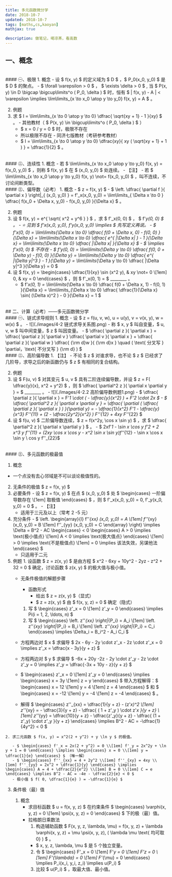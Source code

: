 ```yaml
---
title: 多元函数微分学
date: 2018-10-7
updated: 2018-10-7
tags: [maths,cs,kaoyan]
mathjax: true

description: 做笔记，喝凉茶，看高数
---
```


## 一、概念


<br>
####  ㊀、极限
1. 概念
  - 设 $ f(x, y) $ 的定义域为 $ D $ ，$ P_0(x_0, y_0) $ 是 $ D $ 的聚点。
  - $ \forall \varepsilon > 0 $ ， $ \exists \delta > 0 $ , 当 $ P(x, y) \in D \bigcap \bigcup\limits^o ( P_0, \delta ) $ 时，恒有 $ | f(x, y) - A | < \varepsilon \implies \lim\limits_{x \to x_0 \atop y \to y_0} f(x, y) = A $ 。

2. 例题
  1. 求 $ I = \lim\limits_{x \to 0 \atop y \to 0} \dfrac{ \sqrt{xy + 1} - 1 }{xy} $ 。
    - 其他教材（ $ P(x, y) \in \bigcup\limits^o ( P_0, \delta ) $ ）
      - $ x = 0 / y = 0 $ 时，极限不存在
      - 所以极限不存在
    - 同济七版教材（考研参考教材）
      - $ I = \lim\limits_{x \to 0 \atop y \to 0} \dfrac{xy}{ xy ( \sqrt{xy + 1} + 1 ) } = \dfrac{1}{2} $ 。


<br>
#### ㊁、连续性
1. 概念
  - 若 $ \lim\limits_{x \to x_0 \atop y \to y_0} f(x, y) = f(x_0, y_0) $ ，则称 $ f(x, y) $ 在 $ (x_0, y_0) $ 处连续。
  - 【注】
    - 若 $ \lim\limits_{x \to x_0 \atop y \to y_0} f(x, y) \not= f(x_0, y_0) $ ，叫不连续，不讨论间断类型。


<br>
#### ㊂、偏导数（必考）
1. 概念
  - $ z = f(x, y) $
  - $ \left. \dfrac{ \partial f }{ \partial x } \right|_{ (x_0, y_0) } = f'_x(x_0, y_0) = \lim\limits_{ \Delta x \to 0 } \dfrac{ f(x_0 + \Delta x, y_0) - f(x_0, y_0) }{\Delta x} $ 。 

2. 例题
  1. 设 $ f(x, y) = e^{ \sqrt{ x^2 + y^6 } } $ ，求 $ f'_x(0, 0) $ ， $ f'_y(0, 0) $ 。
    - ⭐️ 见到 $ f'_x(x_0, y_0), f'_y(x_0, y_0) \implies $ 先写定义再说。
    - $ f'_x(0, 0) = \lim\limits_{\Delta x \to 0} \dfrac{ f(0 + \Delta x, 0) - f(0, 0) }{\Delta x} = \lim\limits_{\Delta x \to 0} \dfrac{ e^{ |\Delta x| } - 1 }{\Delta x} = \lim\limits_{\Delta x \to 0} \dfrac{ |\Delta x| }{\Delta x} $ 
    - $ \implies f'_x(0, 0) $ 不存在
    - $ f'_y(0, 0) = \lim\limits_{\Delta y \to 0} \dfrac{ f(0, 0 + \Delta y) - f(0, 0) }{\Delta y} = \lim\limits_{\Delta y \to 0} \dfrac{ e^{ |\Delta y|^3 } - 1 }{\Delta y} = \lim\limits_{\Delta y \to 0} \dfrac{ |\Delta y|^3 }{\Delta y} = 0 $ 
  2. 设 $ f(x, y) = \begin{cases} \dfrac{1}{xy} \sin (x^2 y), & xy \not= 0 \\[1em] 0, & xy = 0 \end{cases} $ ，则 $ f'_x(0, 1) =  $ \_\_\_\_\_\_\_\_ 。
     - $ f'_x(0, 1) = \lim\limits_{\Delta x \to 0} \dfrac{ f(0 + \Delta x, 1) - f(0, 1) }{\Delta x} = \lim\limits_{\Delta x \to 0} \dfrac{ \dfrac{1}{\Delta x} \sin( (\Delta x)^2 ) - 0 }{\Delta x} = 1 $ 


<br>
## 二、计算（必考）——多元函数微分学


<br>
#### ㊀、链式求导规则
1. 概念
  - 设 $ z = f(u, v, w), u = u(y), v = v(x, y), w = w(x) $ 。
  - ![](./images/4-2 链式求导关系图.png)
  - 称 $ x, y $ 叫自变量，$ u, v, w $ 叫中间变量，$ z $ 叫因变量。
  - $ \dfrac{ \partial z }{ \partial x } = \dfrac{ \partial z }{ \partial v } \dfrac{ \partial v }{ \partial x } + \dfrac{ \partial z }{ \partial w } \dfrac{ {\rm d}w }{ {\rm d}x } \quad ( \text{ 分叉写 } \partial，\text{ 不分叉写 } {\rm d} ) $ 


<br>
#### ㊁、高阶偏导数
1. 【注】
  - 不论 $ z $ 对谁求导，也不论 $ z $ 已经求了几阶导，求导之后的新函数仍与 $ z $ 有相同的复合结构。

2. 例题
  1. 设 $ F(u, v) $ 对其变元 $ u, v $ 具有二阶连续偏导数，并设 $ z = F( \dfrac{y}{x}, x^2 + y^2) $ ，则 $ \dfrac{ \partial^2 z }{ \partial x \partial y } = $ \_\_\_\_\_\_\_\_ 。
    - ![](./images/4-2.2 高阶偏导数例题1.png)
    - $ \dfrac{ \partial z }{ \partial x } = F'_1 \cdot ( - \dfrac{y}{x^2} ) + F'_2 \cdot 2x $ 
    - $ \dfrac{ \partial^2 z }{ \partial x \partial y } = \dfrac{ \partial ( \dfrac{ \partial z }{ \partial x } ) }{\partial y} = - \dfrac{1}{x^2} F'_1 - \dfrac{y}{x^3} F''_{11} + (2 - \dfrac{2y^2}{x^2} ) F''_{12} + 4xy F''_{22} $
  2. 设 $ f(u, v) $ 二阶偏导数连续，$ z = f(x^2y, \cos x \sin y) $ ，求 $ \dfrac{ \partial^2 z }{ \partial x \partial y } $ 。
    - $ 2xf'_1 - \sin x \cos y f'_2 + 2 x^3 y f''_{11} + (2xy \cos x \cos y - x^2 \sin x \sin y)f''_{12} - \sin x \cos x \sin y \ cos y f''_{22} ​$ 


<br>
#### ㊂、多元函数的极最值

1. 概念

  - 一个点没有去心邻域是不可以谈论极值性的。

2. 无条件的极值 $ z = f(x, y) $ 
  1. 必要条件
    - 设 $ z = f(x, y) $ 在点 $ (x_0, y_0) $ 处 $ \begin{cases} 一阶偏导数存在 \\[1em] 取极值 \end{cases} $ ，则 $ f'_x(x_0, y_0) = 0, f'_y(x_0, y_0) = 0 $ 。
    - 【注】
      - 适用于三元及以上（常考 2 -5 元）
  2. 充分条件
    - $ \left. \begin{array}{l} f''_{xx} (x_0, y_0) = A \\[1em]  f''_{xy} (x_0, y_0) = B \\[1em]  f''_{yy} (x_0, y_0) = C \end{array} \right\} \implies \Delta = B^2 - AC \begin{cases} < 0 \begin{cases} A > 0 \implies \text{极小值点} \\[1em] A < 0 \implies \text{极大值点} \end{cases} \\[1em] > 0 \implies \text{不是极值点} \\[1em] = 0 \implies 该法失效，另谋他法 \end{cases} $ 
      - 只适用于二元
  3. 例题
    1. 设函数 $ z = z(x, y) $ 是由方程 $ x^2 - 6xy + 10y^2 - 2yz - z^2 + 32 = 0 $ 确定，讨论函数 $ z(x, y) $ 的极大值与极小值。
      - 无条件极值的解题步骤
        - 函数形式
          - 给出 $ z = z(x, y) $（显式）
          - $ z = z(x, y) $ 由 $ f(x, y, z) = 0 $ 确定（隐式）
        1. 写 $ \begin{cases} z'_x = 0 \\[1em] z'_y = 0 \end{cases} \implies Pi(i = 1, 2, \ldots, n) $ 
        2. 写 $ \begin{cases} \left. z''_{xx} \right|_{P_i} = A_i \\[1em]  \left. z''_{xy} \right|_{P_i} = B_i \\[1em] \left. z''_{xx} \right|_{P_i} = C_i \end{cases} \implies \Delta_i = B_i^2 - A_i C_i $

      - 方程两边对 $ x $ 求偏导 $ 2x - 6y - 2y \cdot z'_x - 2z \cdot z'_x = 0 \implies z'_x = \dfrac{x - 3y}{y + z} $ 
      - 方程两边对 $ y $ 求偏导 $ -6x + 20y -2z - 2y \cdot z'_y - 2z \cdot z'_y = 0 \implies z'_y = \dfrac{-3x + 10y - z}{y + z} $ 
      - $ \begin{cases} z'_x = 0 \\[1em] z'_y = 0 \end{cases} \implies \begin{cases} x = 3y \\[1em] z = y \end{cases} $ 带入方程解得：$ \begin{cases} x = 12 \\[1em] y = 4 \\[1em] z = 4 \end{cases} $ 和 $ \begin{cases} x = -12 \\[1em] y = -4 \\[1em] z = -4 \end{cases} $ 。
      - 解得 $ \begin{cases} z''_{xx} = \dfrac{1}{y + z} - (z'_x)^2 \\[1em] z''_{xy} = - \dfrac{3}{y + z} - \dfrac{ ( 1 + z'_y ) \cdot z'_x }{y + z} \\[1em] z''_{yy} = \dfrac{10}{y + z} - \dfrac{z'_y}{y + z} - \dfrac{ (1 + z'_y) \cdot z'_y }{y + z} \end{cases} \implies B^2 - AC = -\dfrac{1}{4y^2} < 0 $ 

    2. 求二元函数 $ f(x, y) = x^2(2 + y^2) + y \ln y $ 的极值。

       - $ \begin{cases} f'_x = 2x(2 + y^2) = 0 \\[1em] f'_y = 2x^2y + \ln y + 1 = 0 \end{cases} \implies \begin{cases} x = 0 \\[1em] y = \dfrac{1}{e} \end{cases} $ （唯一解）
       - $ \begin{cases} f''_{xx} = 4 + 2y^2 \\[1em] f''_{xy} = 4xy \\[1em] f''_{yy} = 2x^2 + \dfrac{1}{y} \end{cases} \implies \begin{cases} A = 4 + \dfrac{2}{e^2} \\[1em] B = 0 \\[1em] C = e \end{cases} \implies B^2 - AC = -4e - \dfrac{2}{e} < 0 $
       - 极小值 $ f( 0, \dfrac{1}{e} ) = -\dfrac{1}{e} $ 

3. 条件极（最）值

   1. 概念
      - 求目标函数 $ u = f(x, y, z) $ 在约束条件 $ \begin{cases} \varphi(x, y, z) = 0 \\[1em] \psi(x, y, z) = 0 \end{cases} $ 下的极（最）值。
      - 拉格朗日乘数法
        1. 构造辅助函数 $ F(x, y, z, \lambda, \mu) = f(x, y, z) + \lambda \varphi(x, y, z) + \mu \psi(x, y, z), ( \lambda \mu \text{ 均可取 0} ) $ 。
          - $ x, y, z, \lambda, \mu $ 是 5 个独立变量。
        2. 令 $ \begin{cases} F'_x = 0 \\[1em] F'_y = 0 \\[1em] F'_z = 0 \\[1em] F'_{\lambda} = 0 \\[1em] F'_{\mu} = 0  \end{cases} \implies P_i(x_i, y_i, z_i) \implies u(P_i) $ 
        3. 比较 $ u(P_i) $ ，取最大值、最小值。 












































